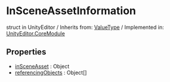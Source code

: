 # InSceneAssetInformation
struct in UnityEditor
 / Inherits from: <a href="https://docs.unity3d.com/6000.0/Documentation/ScriptReference/ValueType.html">ValueType</a> / Implemented in: <a href="https://docs.unity3d.com/6000.0/Documentation/ScriptReference/UnityEditor.CoreModule.html">UnityEditor.CoreModule</a>
## Properties
- <a href="https://docs.unity3d.com/6000.0/Documentation/ScriptReference/InSceneAssetInformation-inSceneAsset.html">inSceneAsset</a> : Object
- <a href="https://docs.unity3d.com/6000.0/Documentation/ScriptReference/InSceneAssetInformation-referencingObjects.html">referencingObjects</a> : Object[]
